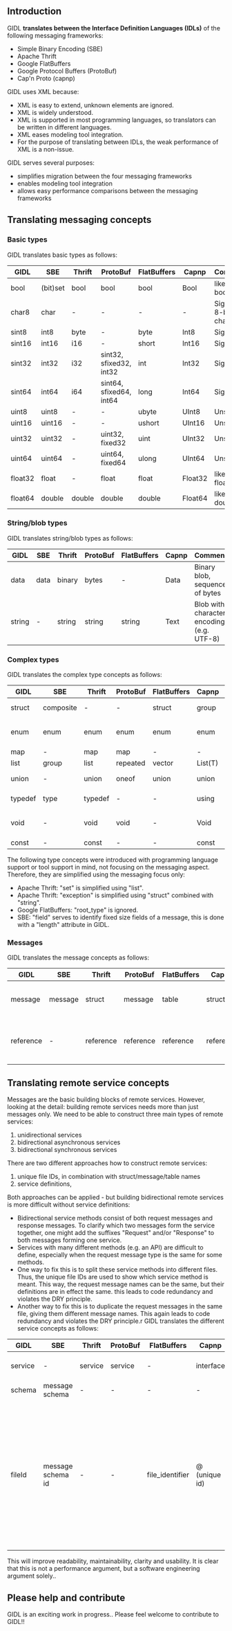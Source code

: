## Introduction
GIDL **translates between the Interface Definition Languages (IDLs)** of the following messaging frameworks:
- Simple Binary Encoding (SBE)
- Apache Thrift
- Google FlatBuffers
- Google Protocol Buffers (ProtoBuf)
- Cap'n Proto (capnp)

GIDL uses XML because:
- XML is easy to extend, unknown elements are ignored.
- XML is widely understood.
- XML is supported in most programming languages, so translators can be written in different languages.
- XML eases modeling tool integration.
- For the purpose of translating between IDLs, the weak performance of XML is a non-issue.

GIDL serves several purposes:
- simplifies migration between the four messaging frameworks
- enables modeling tool integration
- allows easy performance comparisons between the messaging frameworks

## Translating messaging concepts

### Basic types
GIDL translates basic types as follows:

GIDL    |SBE     |Thrift |ProtoBuf                |FlatBuffers |Capnp   |Comment
--------|--------|-------|------------------------|------------|--------|----
bool    |(bit)set|bool   |bool                    |bool        |Bool    |like Java boolean
char8   |char    |-      |-                       |-           |-       |Signed 8-bit char
sint8   |int8    |byte   |-                       |byte        |Int8    |Signed
sint16  |int16   |i16    |-                       |short       |Int16   |Signed
sint32  |int32   |i32    |sint32, sfixed32, int32 |int         |Int32   |Signed
sint64  |int64   |i64    |sint64, sfixed64, int64 |long        |Int64   |Signed
uint8   |uint8   |-      |-                       |ubyte       |UInt8   |Unsigned
uint16  |uint16  |-      |-                       |ushort      |UInt16  |Unsigned
uint32  |uint32  |-      |uint32, fixed32         |uint        |UInt32  |Unsigned
uint64  |uint64  |-      |uint64, fixed64         |ulong       |UInt64  |Unsigned
float32 |float   |-      |float                   |float       |Float32 |like Java float
float64 |double  |double |double                  |double      |Float64 |like Java double


### String/blob types
GIDL translates string/blob types as follows:

GIDL    |SBE     |Thrift |ProtoBuf |FlatBuffers |Capnp   |Comment
--------|--------|-------|---------|------------|--------|----
data    |data    |binary |bytes    |-           |Data    |Binary blob, sequence of bytes
string  |-       |string |string   |string      |Text    |Blob with character encoding (e.g. UTF-8)


### Complex types
GIDL translates the complex type concepts as follows:

GIDL   |SBE       |Thrift    |ProtoBuf |FlatBuffers |Capnp   |Comment
-------|----------|----------|---------|------------|--------|------------------------
struct |composite |-         |-        |struct      |group   |set of fields that are encapsulated
enum   |enum      |enum      |enum     |enum        |enum    |wow, the only concept present in all IDLs
map    |-         |map       |map      |-           |-       |like Java Map
list   |group     |list      |repeated |vector      |List(T) |like Java List
union  |-         |union     |oneof    |union       |union   |like C union (alternative space)
typedef|type      |typedef   |-        |-           |using   |Renaming primitive types
void   |-         |void      |void     |-           |Void    |like Java void, only needed for services/interfaces
const  |-         |const     |-        |-           |const   |constant value

The following type concepts were introduced with programming language support or tool support in mind, not focusing on the messaging aspect.
Therefore, they are simplified using the messaging focus only:
- Apache Thrift: "set" is simplified using "list".
- Apache Thrift: "exception" is simplified using "struct" combined with "string".
- Google FlatBuffers: "root_type" is ignored.
- SBE: "field" serves to identify fixed size fields of a message, this is done with a "length" attribute in GIDL.

### Messages
GIDL translates the message concepts as follows:

GIDL      |SBE               |Thrift    |ProtoBuf    |FlatBuffers     |Capnp         |Comment
----------|------------------|----------|------------|----------------|--------------|-----------------
message   |message           |struct    |message     |table           |struct        |encapsulates one transmitted message
reference |-                 |reference |reference   |reference       |reference     |references to another message, struct or table


## Translating remote service concepts
Messages are the basic building blocks of remote services. However, looking at the detail: building remote services needs more than just messages only. 
We need to be able to construct three main types of remote services:
1. unidirectional services
2. bidirectional asynchronous services
3. bidirectional synchronous services

There are two different approaches how to construct remote services:
1. unique file IDs, in combination with struct/message/table names
2. service definitions,  

Both approaches can be applied - but building bidirectional remote services is more difficult without service definitions:
* Bidirectional service methods consist of both request messages and response messages. To clarify which two messages form the service together, one might add the suffixes "Request" and/or "Response" to both messages forming one service.
* Services with many different methods (e.g. an API) are difficult to define, especially when the request message type is the same for some methods.
* One way to fix this is to split these service methods into different files. Thus, the unique file IDs are used to show which service method is meant. This way, the request message names can be the same, but their definitions are in effect the same. this leads to code redundancy and violates the DRY principle.
* Another way to fix this is to duplicate the request messages in the same file, giving them different message names. This again leads to code redundancy and violates the DRY principle.r
GIDL translates the different service concepts as follows:

GIDL      |SBE               |Thrift    |ProtoBuf    |FlatBuffers     |Capnp         |Comment
----------|------------------|----------|------------|----------------|--------------|-----------------
service   |-                 |service   |service     |-               |interface     |collection of service methods
schema    |message schema    |-         |-           |-               |-             |Root XML element
fileId    |message schema id |-         |-           |file_identifier |@ (unique id) |unique file IDDeThe missing "service" concept in  SBE and FlatBuffers is inconvenient currently, but it is always possible to add a "service" concept later on.
This will improve readability, maintainability, clarity and usability. It is clear that this is not a performance argument, but a software engineering argument solely..

## Please help and contribute
GIDL is an exciting work in progress..
Please feel welcome to contribute to GIDL!!